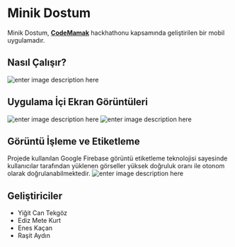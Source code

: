 # Minik Dostum

Minik Dostum, [**CodeMamak**](https://code.mamak.bel.tr/) hackhathonu kapsamında geliştirilen bir mobil uygulamadır.

## Nasıl Çalışır?
![enter image description here](https://i.hizliresim.com/iYgYpA.png)


## Uygulama İçi Ekran Görüntüleri
![enter image description here](https://i.hizliresim.com/NOPlqt.png)
![enter image description here](https://i.hizliresim.com/RVa9CK.png)

## Görüntü İşleme ve Etiketleme

Projede kullanılan Google Firebase görüntü etiketleme teknolojisi sayesinde kullanıcılar tarafından yüklenen görseller yüksek doğruluk oranı ile otonom olarak doğrulanabilmektedir.
![enter image description here](https://i.hizliresim.com/zU8hyl.jpg)

## Geliştiriciler
- Yiğit Can Tekgöz
- Ediz Mete Kurt
- Enes Kaçan
- Raşit Aydın
